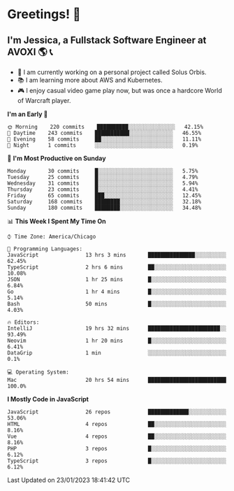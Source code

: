 # Greetings! 🧠

## I'm Jessica, a Fullstack Software Engineer at AVOXI 🌎 📞

- 🌟 I am currently working on a personal project called Solus Orbis.
- 📚 I am learning more about AWS and Kubernetes.
- 🎮 I enjoy casual video game play now, but was once a hardcore World of Warcraft player.

<!--START_SECTION:waka-->
**I'm an Early 🐤** 

```text
🌞 Morning    220 commits    ██████████░░░░░░░░░░░░░░░   42.15% 
🌆 Daytime    243 commits    ███████████░░░░░░░░░░░░░░   46.55% 
🌃 Evening    58 commits     ██░░░░░░░░░░░░░░░░░░░░░░░   11.11% 
🌙 Night      1 commits      ░░░░░░░░░░░░░░░░░░░░░░░░░   0.19%

```
📅 **I'm Most Productive on Sunday** 

```text
Monday       30 commits     █░░░░░░░░░░░░░░░░░░░░░░░░   5.75% 
Tuesday      25 commits     █░░░░░░░░░░░░░░░░░░░░░░░░   4.79% 
Wednesday    31 commits     █░░░░░░░░░░░░░░░░░░░░░░░░   5.94% 
Thursday     23 commits     █░░░░░░░░░░░░░░░░░░░░░░░░   4.41% 
Friday       65 commits     ███░░░░░░░░░░░░░░░░░░░░░░   12.45% 
Saturday     168 commits    ████████░░░░░░░░░░░░░░░░░   32.18% 
Sunday       180 commits    ████████░░░░░░░░░░░░░░░░░   34.48%

```


📊 **This Week I Spent My Time On** 

```text
⌚︎ Time Zone: America/Chicago

💬 Programming Languages: 
JavaScript               13 hrs 3 mins       ███████████████░░░░░░░░░░   62.45% 
TypeScript               2 hrs 6 mins        ██░░░░░░░░░░░░░░░░░░░░░░░   10.08% 
JSON                     1 hr 25 mins        █░░░░░░░░░░░░░░░░░░░░░░░░   6.84% 
Go                       1 hr 4 mins         █░░░░░░░░░░░░░░░░░░░░░░░░   5.14% 
Bash                     50 mins             █░░░░░░░░░░░░░░░░░░░░░░░░   4.03%

🔥 Editors: 
IntelliJ                 19 hrs 32 mins      ███████████████████████░░   93.49% 
Neovim                   1 hr 20 mins        █░░░░░░░░░░░░░░░░░░░░░░░░   6.41% 
DataGrip                 1 min               ░░░░░░░░░░░░░░░░░░░░░░░░░   0.1%

💻 Operating System: 
Mac                      20 hrs 54 mins      █████████████████████████   100.0%

```

**I Mostly Code in JavaScript** 

```text
JavaScript               26 repos            █████████████░░░░░░░░░░░░   53.06% 
HTML                     4 repos             ██░░░░░░░░░░░░░░░░░░░░░░░   8.16% 
Vue                      4 repos             ██░░░░░░░░░░░░░░░░░░░░░░░   8.16% 
PHP                      3 repos             █░░░░░░░░░░░░░░░░░░░░░░░░   6.12% 
TypeScript               3 repos             █░░░░░░░░░░░░░░░░░░░░░░░░   6.12%

```



 Last Updated on 23/01/2023 18:41:42 UTC
<!--END_SECTION:waka-->

<!--
**jessikuh/jessikuh** is a ✨ _special_ ✨ repository because its `README.md` (this file) appears on your GitHub profile.

Here are some ideas to get you started:

- 🔭 I’m currently working on ...
- 🌱 I’m currently learning ...
- 👯 I’m looking to collaborate on ...
- 🤔 I’m looking for help with ...
- 💬 Ask me about ...
- 📫 How to reach me: ...
- 😄 Pronouns: ...
- ⚡ Fun fact: ...
-->
